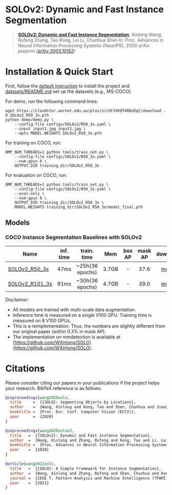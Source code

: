 # SOLOv2: Dynamic and Fast Instance Segmentation


> [**SOLOv2: Dynamic and Fast Instance Segmentation**](https://arxiv.org/abs/2003.10152),
> Xinlong Wang, Rufeng Zhang, Tao Kong, Lei Li, Chunhua Shen
> In: Proc. Advances in Neural Information Processing Systems (NeurIPS), 2020
> *arXiv preprint ([arXiv 2003.10152](https://arxiv.org/abs/2003.10152))*



# Installation & Quick Start
First, follow the [default instruction](../../README.md#Installation) to install the project and [datasets/README.md](https://github.com/facebookresearch/detectron2/blob/master/datasets/README.md)
set up the datasets (e.g., MS-COCO).

For demo, run the following command lines:
```
wget https://cloudstor.aarnet.edu.au/plus/s/chF3VKQT4RDoEqC/download -O SOLOv2_R50_3x.pth
python demo/demo.py \
    --config-file configs/SOLOv2/R50_3x.yaml \
    --input input1.jpg input2.jpg \
    --opts MODEL.WEIGHTS SOLOv2_R50_3x.pth
```

For training on COCO, run:
```
OMP_NUM_THREADS=1 python tools/train_net.py \
    --config-file configs/SOLOv2/R50_3x.yaml \
    --num-gpus 8 \
    OUTPUT_DIR training_dir/SOLOv2_R50_3x
```

For evaluation on COCO, run:
```
OMP_NUM_THREADS=1 python tools/train_net.py \
    --config-file configs/SOLOv2/R50_3x.yaml \
    --eval-only \
    --num-gpus 8 \
    OUTPUT_DIR training_dir/SOLOv2_R50_3x \
    MODEL.WEIGHTS training_dir/SOLOv2_R50_3x/model_final.pth
```


## Models
### COCO Instance Segmentation Baselines with SOLOv2

Name | inf. time | train. time | Mem | box AP | mask AP | download
--- |:---:|:---:|:---:|:---:|:---:|:---:
[SOLOv2_R50_3x](R50_3x.yaml) | 47ms | ~25h(36 epochs) | 3.7GB  | -  | 37.6  | [model](https://cloudstor.aarnet.edu.au/plus/s/chF3VKQT4RDoEqC/download)
[SOLOv2_R101_3x](R101_3x.yaml) | 61ms | ~30h(36 epochs) | 4.7GB | -   | 39.0  | [model](https://cloudstor.aarnet.edu.au/plus/s/9w7b3sjaXvqYQEQ)


*Disclaimer:*

- All models are trained with multi-scale data augmentation.
- Inference time is measured on a single V100 GPU. Training time is measured on 8 V100 GPUs.
- This is a reimplementation. Thus, the numbers are slightly different from our original paper (within 0.3% in mask AP).
- The implementation on mmdetection is available at [https://github.com/WXinlong/SOLO](https://github.com/WXinlong/SOLO).


# Citations
Please consider citing our papers in your publications if the project helps your research. BibTeX reference is as follows.
```BibTeX
@inproceedings{wang2020solo,
  title     =  {{SOLO}: Segmenting Objects by Locations},
  author    =  {Wang, Xinlong and Kong, Tao and Shen, Chunhua and Jiang, Yuning and Li, Lei},
  booktitle =  {Proc. Eur. Conf. Computer Vision (ECCV)},
  year      =  {2020}
}

```

```BibTeX
@inproceedings{wang2020solov2,
  title   =  {{SOLOv2}: Dynamic and Fast Instance Segmentation},
  author  =  {Wang, Xinlong and Zhang, Rufeng and Kong, Tao and Li, Lei and Shen, Chunhua},
  booktitle =  {Proc. Advances in Neural Information Processing Systems (NeurIPS)},
  year    =  {2020}
}
```

```BibTeX
@article{wang2021solo,
  title   =  {{SOLO}: A Simple Framework for Instance Segmentation},
  author  =  {Wang, Xinlong and Zhang, Rufeng and Shen, Chunhua and Kong, Tao and Li, Lei},
  journal =  {IEEE T. Pattern Analysis and Machine Intelligence (TPAMI)},
  year    =  {2021}
}
```
